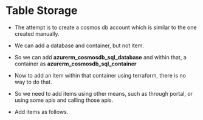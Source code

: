 # Table Storage

- The attempt is to create a cosmos db account which is similar to the one created manually.

- We can add a database and container, but not item. 

- So we can add **azurerm_cosmosdb_sql_database** and within that, a container as **azurerm_cosmosdb_sql_container**

- Now to add an item within that container using terraform, there is no way to do that. 

- So we need to add items using other means, such as through portal, or using some apis and calling those apis.

- Add items as follows.

